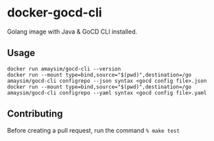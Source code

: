 # docker-gocd-cli
Golang image with Java & GoCD CLI installed.

## Usage
    docker run amaysim/gocd-cli --version
    docker run --mount type=bind,source="$(pwd)",destination=/go amaysim/gocd-cli configrepo --json syntax <gocd config file>.json
    docker run --mount type=bind,source="$(pwd)",destination=/go amaysim/gocd-cli configrepo --yaml syntax <gocd config file>.yaml

## Contributing

Before creating a pull request, run the command `% make test`
